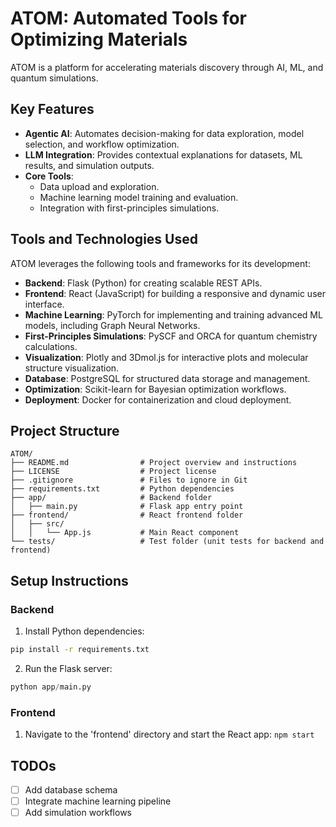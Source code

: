 # ATOM: Automated Tools for Optimizing Materials

ATOM is a platform for accelerating materials discovery through AI, ML, and quantum simulations.

## Key Features
- **Agentic AI**: Automates decision-making for data exploration, model selection, and workflow optimization.
- **LLM Integration**: Provides contextual explanations for datasets, ML results, and simulation outputs.
- **Core Tools**:
  - Data upload and exploration.
  - Machine learning model training and evaluation.
  - Integration with first-principles simulations.

## Tools and Technologies Used
ATOM leverages the following tools and frameworks for its development:
- **Backend**: Flask (Python) for creating scalable REST APIs.
- **Frontend**: React (JavaScript) for building a responsive and dynamic user interface.
- **Machine Learning**: PyTorch for implementing and training advanced ML models, including Graph Neural Networks.
- **First-Principles Simulations**: PySCF and ORCA for quantum chemistry calculations.
- **Visualization**: Plotly and 3Dmol.js for interactive plots and molecular structure visualization.
- **Database**: PostgreSQL for structured data storage and management.
- **Optimization**: Scikit-learn for Bayesian optimization workflows.
- **Deployment**: Docker for containerization and cloud deployment.

## Project Structure
```
ATOM/
├── README.md                # Project overview and instructions
├── LICENSE                  # Project license
├── .gitignore               # Files to ignore in Git
├── requirements.txt         # Python dependencies
├── app/                     # Backend folder
│   ├── main.py              # Flask app entry point
├── frontend/                # React frontend folder
│   ├── src/
│   │   └── App.js           # Main React component
└── tests/                   # Test folder (unit tests for backend and frontend)
```
## Setup Instructions
### Backend
1. Install Python dependencies:
```bash
pip install -r requirements.txt
```
2. Run the Flask server:
```python
python app/main.py
```
### Frontend
1. Navigate to the 'frontend' directory and start the React app:
```npm start```

## TODOs
- [ ] Add database schema
- [ ] Integrate machine learning pipeline
- [ ] Add simulation workflows
